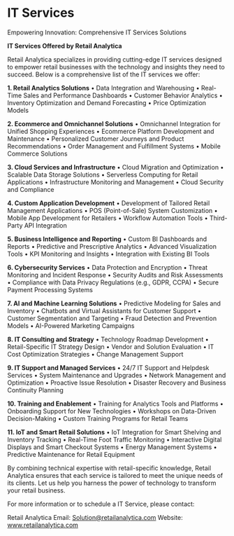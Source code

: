 # IT Services
Empowering Innovation: Comprehensive IT Services Solutions

**IT Services Offered by Retail Analytica**

Retail Analytica specializes in providing cutting-edge IT services designed to empower retail businesses with the technology and insights they need to succeed. Below is a comprehensive list of the IT services we offer:

**1. Retail Analytics Solutions**
•	Data Integration and Warehousing
•	Real-Time Sales and Performance Dashboards
•	Customer Behavior Analytics
•	Inventory Optimization and Demand Forecasting
•	Price Optimization Models

**2. Ecommerce and Omnichannel Solutions**
•	Omnichannel Integration for Unified Shopping Experiences
•	Ecommerce Platform Development and Maintenance
•	Personalized Customer Journeys and Product Recommendations
•	Order Management and Fulfillment Systems
•	Mobile Commerce Solutions

**3. Cloud Services and Infrastructure**
•	Cloud Migration and Optimization
•	Scalable Data Storage Solutions
•	Serverless Computing for Retail Applications
•	Infrastructure Monitoring and Management
•	Cloud Security and Compliance

**4. Custom Application Development**
•	Development of Tailored Retail Management Applications
•	POS (Point-of-Sale) System Customization
•	Mobile App Development for Retailers
•	Workflow Automation Tools
•	Third-Party API Integration

**5. Business Intelligence and Reporting**
•	Custom BI Dashboards and Reports
•	Predictive and Prescriptive Analytics
•	Advanced Visualization Tools
•	KPI Monitoring and Insights
•	Integration with Existing BI Tools

**6. Cybersecurity Services**
•	Data Protection and Encryption
•	Threat Monitoring and Incident Response
•	Security Audits and Risk Assessments
•	Compliance with Data Privacy Regulations (e.g., GDPR, CCPA)
•	Secure Payment Processing Systems

**7. AI and Machine Learning Solutions**
•	Predictive Modeling for Sales and Inventory
•	Chatbots and Virtual Assistants for Customer Support
•	Customer Segmentation and Targeting
•	Fraud Detection and Prevention Models
•	AI-Powered Marketing Campaigns

**8. IT Consulting and Strategy**
•	Technology Roadmap Development
•	Retail-Specific IT Strategy Design
•	Vendor and Solution Evaluation
•	IT Cost Optimization Strategies
•	Change Management Support

**9. IT Support and Managed Services**
•	24/7 IT Support and Helpdesk Services
•	System Maintenance and Upgrades
•	Network Management and Optimization
•	Proactive Issue Resolution
•	Disaster Recovery and Business Continuity Planning

**10. Training and Enablement**
•	Training for Analytics Tools and Platforms
•	Onboarding Support for New Technologies
•	Workshops on Data-Driven Decision-Making
•	Custom Training Programs for Retail Teams

**11. IoT and Smart Retail Solutions**
•	IoT Integration for Smart Shelving and Inventory Tracking
•	Real-Time Foot Traffic Monitoring
•	Interactive Digital Displays and Smart Checkout Systems
•	Energy Management Systems
•	Predictive Maintenance for Retail Equipment

By combining technical expertise with retail-specific knowledge, Retail Analytica ensures that each service is tailored to meet the unique needs of its clients. Let us help you harness the power of technology to transform your retail business.

For more information or to schedule a IT Service, please contact:

Retail Analytica
Email: Solution@retailanalytica.com
Website: www.retailanalytica.com


